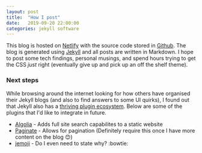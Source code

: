 ```yaml
---
layout: post
title:  "How I post"
date:   2019-09-20 22:00:00
categories: jekyll software
---
```


This blog is hosted on [Netlify][netlify] with the source code stored in [Github][gh]. The blog is generated using [Jekyll][jekyll] and all posts are written in Markdown. I hope to post some tech findings, personal musings, and spend hours trying to get the CSS _just_ right (eventually give up and pick up an off the shelf theme).

### Next steps
While browsing around the internet looking for how others have organised their Jekyll blogs (and also to find answers to some UI quirks), I found out that Jekyll also has a [thriving plugin ecosystem][jekyll-plugins]. Below are some of the plugins that I'd like to integrate in future.

- [Algolia](https://github.com/algolia/jekyll-algolia) - Adds full site search capabilites to a static website
- [Paginate](https://github.com/sverrirs/jekyll-paginate-v2) - Allows for pagination (Definitely require this once I have more content on the blog :blush:)
- [jemoji](https://github.com/jekyll/jemoji) - Do I even need to state why? :bowtie:

[netlify]: https://netlify.com
[gh]: https://github.com/croydondias/croydondias.github.io
[jekyll]: https://jekyllrb.com/
[jekyll-plugins]: https://github.com/planetjekyll/awesome-jekyll-plugins